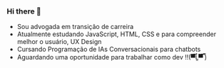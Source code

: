 ### Hi there  👋
- Sou advogada em transição de carreira
- Atualmente estudando JavaScript, HTML, CSS e para compreender melhor o usuário, UX Design
- Cursando  Programação de IAs Conversacionais para chatbots
- Aguardando uma oportunidade para trabalhar como dev !!(▀̿Ĺ̯▀̿ ̿)

    
   
